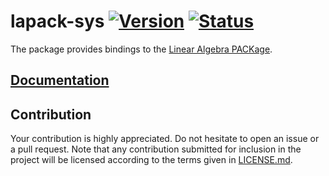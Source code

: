 # lapack-sys [![Version][version-img]][version-url] [![Status][status-img]][status-url]

The package provides bindings to the [Linear Algebra PACKage][1].

## [Documentation][documentation]

## Contribution

Your contribution is highly appreciated. Do not hesitate to open an issue or a
pull request. Note that any contribution submitted for inclusion in the project
will be licensed according to the terms given in [LICENSE.md](LICENSE.md).

[1]: http://en.wikipedia.org/wiki/LAPACK

[documentation]: https://docs.rs/lapack-sys
[status-img]: https://travis-ci.org/stainless-steel/lapack-sys.svg?branch=master
[status-url]: https://travis-ci.org/stainless-steel/lapack-sys
[version-img]: https://img.shields.io/crates/v/lapack-sys.svg
[version-url]: https://crates.io/crates/lapack-sys
